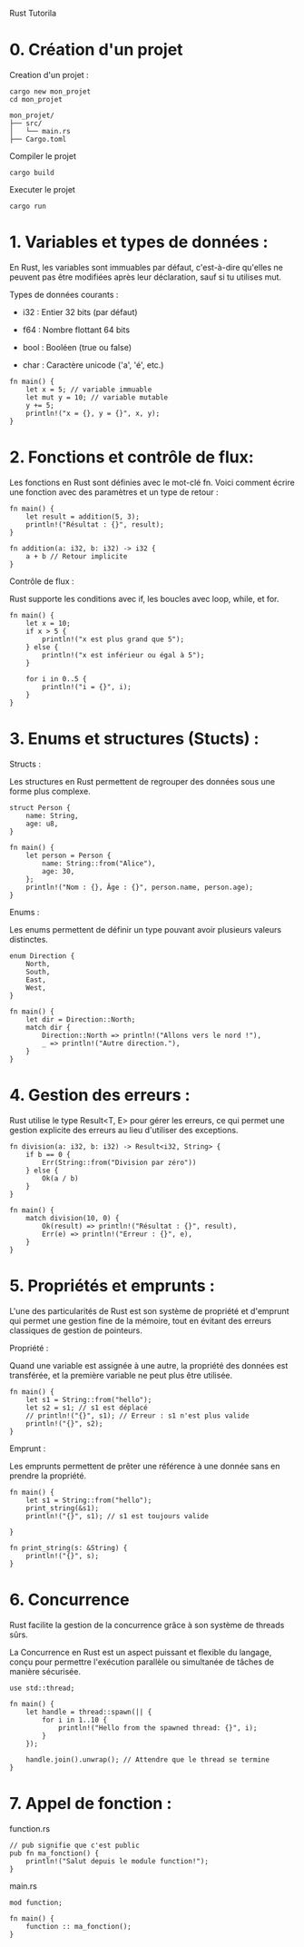 Rust Tutorila

# 0. Création d'un projet

Creation d'un projet :

```
cargo new mon_projet
cd mon_projet
```

```
mon_projet/
├── src/
│   └── main.rs
├── Cargo.toml
```

Compiler le projet 
```
cargo build
```


Executer le projet
```
cargo run
```
# 1. Variables et types de données : 

En Rust, les variables sont immuables par défaut, c'est-à-dire qu'elles ne peuvent pas être modifiées après leur déclaration, sauf si tu utilises mut.

Types de données courants :

* i32 : Entier 32 bits (par défaut)

* f64 : Nombre flottant 64 bits

* bool : Booléen (true ou false)

* char : Caractère unicode ('a', 'é', etc.)

```
fn main() {
    let x = 5; // variable immuable
    let mut y = 10; // variable mutable
    y += 5;
    println!("x = {}, y = {}", x, y);
}
 ```

# 2. Fonctions et contrôle de flux: 

Les fonctions en Rust sont définies avec le mot-clé fn. Voici comment écrire une fonction avec des paramètres et un type de retour :

```
fn main() {
    let result = addition(5, 3);
    println!("Résultat : {}", result);
}
```

```
fn addition(a: i32, b: i32) -> i32 {
    a + b // Retour implicite
}
```

Contrôle de flux :

Rust supporte les conditions avec if, les boucles avec loop, while, et for.

```
fn main() {
    let x = 10;
    if x > 5 {
        println!("x est plus grand que 5");
    } else {
        println!("x est inférieur ou égal à 5");
    }
    
    for i in 0..5 {
        println!("i = {}", i);
    }
}
```

# 3. Enums et structures (Stucts) :

Structs :

Les structures en Rust permettent de regrouper des données sous une forme plus complexe.

```
struct Person {
    name: String,
    age: u8,
}

fn main() {
    let person = Person {
        name: String::from("Alice"),
        age: 30,
    };
    println!("Nom : {}, Âge : {}", person.name, person.age);
}
```

Enums :

Les enums permettent de définir un type pouvant avoir plusieurs valeurs distinctes.
```
enum Direction {
    North,
    South,
    East,
    West,
}

fn main() {
    let dir = Direction::North;
    match dir {
        Direction::North => println!("Allons vers le nord !"),
        _ => println!("Autre direction."),
    }
}
```

# 4. Gestion des erreurs : 

Rust utilise le type Result<T, E> pour gérer les erreurs, ce qui permet une gestion explicite des erreurs au lieu d'utiliser des exceptions.

```
fn division(a: i32, b: i32) -> Result<i32, String> {
    if b == 0 {
        Err(String::from("Division par zéro"))
    } else {
        Ok(a / b)
    }
}

fn main() {
    match division(10, 0) {
        Ok(result) => println!("Résultat : {}", result),
        Err(e) => println!("Erreur : {}", e),
    }
}
```

# 5. Propriétés et emprunts : 


L'une des particularités de Rust est son système de propriété et d'emprunt qui permet une gestion fine de la mémoire, tout en évitant des erreurs classiques de gestion de pointeurs.

Propriété :

Quand une variable est assignée à une autre, la propriété des données est transférée, et la première variable ne peut plus être utilisée.

```
fn main() {
    let s1 = String::from("hello");
    let s2 = s1; // s1 est déplacé
    // println!("{}", s1); // Erreur : s1 n'est plus valide
    println!("{}", s2);
}
```

Emprunt :

Les emprunts permettent de prêter une référence à une donnée sans en prendre la propriété.

```
fn main() {
    let s1 = String::from("hello");
    print_string(&s1);
    println!("{}", s1); // s1 est toujours valide

}

fn print_string(s: &String) {
    println!("{}", s);
}
```

# 6. Concurrence 

Rust facilite la gestion de la concurrence grâce à son système de threads sûrs.

La Concurrence en Rust est un aspect puissant et flexible du langage, conçu pour permettre l'exécution parallèle ou simultanée de tâches de manière sécurisée. 

```
use std::thread;

fn main() {
    let handle = thread::spawn(|| {
        for i in 1..10 {
            println!("Hello from the spawned thread: {}", i);
        }
    });

    handle.join().unwrap(); // Attendre que le thread se termine
}
```

# 7. Appel de fonction : 

function.rs
```
// pub signifie que c'est public
pub fn ma_fonction() {
    println!("Salut depuis le module function!");
}
```

main.rs
```
mod function;

fn main() {
    function :: ma_fonction();
}
```

